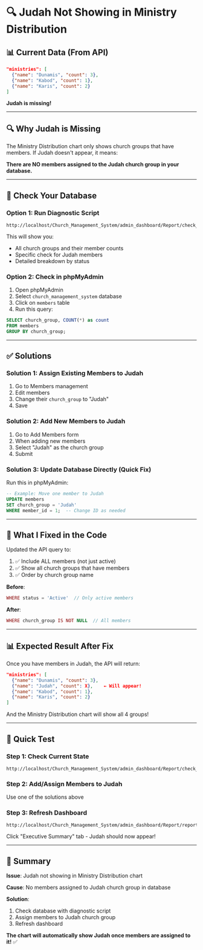 # 🔍 Judah Not Showing in Ministry Distribution

## 📊 Current Data (From API)
```json
"ministries": [
  {"name": "Dunamis", "count": 3},
  {"name": "Kabod", "count": 1},
  {"name": "Karis", "count": 2}
]
```

**Judah is missing!**

---

## 🔍 Why Judah is Missing

The Ministry Distribution chart only shows church groups that have members. If Judah doesn't appear, it means:

**There are NO members assigned to the Judah church group in your database.**

---

## 🧪 Check Your Database

### Option 1: Run Diagnostic Script
```
http://localhost/Church_Management_System/admin_dashboard/Report/check_judah.php
```

This will show you:
- All church groups and their member counts
- Specific check for Judah members
- Detailed breakdown by status

### Option 2: Check in phpMyAdmin
1. Open phpMyAdmin
2. Select `church_management_system` database
3. Click on `members` table
4. Run this query:
```sql
SELECT church_group, COUNT(*) as count 
FROM members 
GROUP BY church_group;
```

---

## ✅ Solutions

### Solution 1: Assign Existing Members to Judah
1. Go to Members management
2. Edit members
3. Change their `church_group` to "Judah"
4. Save

### Solution 2: Add New Members to Judah
1. Go to Add Members form
2. When adding new members
3. Select "Judah" as the church group
4. Submit

### Solution 3: Update Database Directly (Quick Fix)
Run this in phpMyAdmin:
```sql
-- Example: Move one member to Judah
UPDATE members 
SET church_group = 'Judah' 
WHERE member_id = 1;  -- Change ID as needed
```

---

## 🔧 What I Fixed in the Code

Updated the API query to:
1. ✅ Include ALL members (not just active)
2. ✅ Show all church groups that have members
3. ✅ Order by church group name

**Before**:
```php
WHERE status = 'Active'  // Only active members
```

**After**:
```php
WHERE church_group IS NOT NULL  // All members
```

---

## 📊 Expected Result After Fix

Once you have members in Judah, the API will return:
```json
"ministries": [
  {"name": "Dunamis", "count": 3},
  {"name": "Judah", "count": X},    ← Will appear!
  {"name": "Kabod", "count": 1},
  {"name": "Karis", "count": 2}
]
```

And the Ministry Distribution chart will show all 4 groups!

---

## 🎯 Quick Test

### Step 1: Check Current State
```
http://localhost/Church_Management_System/admin_dashboard/Report/check_judah.php
```

### Step 2: Add/Assign Members to Judah
Use one of the solutions above

### Step 3: Refresh Dashboard
```
http://localhost/Church_Management_System/admin_dashboard/Report/report.html
```

Click "Executive Summary" tab - Judah should now appear!

---

## 📝 Summary

**Issue**: Judah not showing in Ministry Distribution chart

**Cause**: No members assigned to Judah church group in database

**Solution**: 
1. Check database with diagnostic script
2. Assign members to Judah church group
3. Refresh dashboard

**The chart will automatically show Judah once members are assigned to it!** ✅
